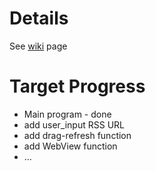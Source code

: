 # Details 
See [wiki](https://github.com/paceuniversity/CS6392015team5/wiki) page

# Target Progress
* Main program - done
* add user_input RSS URL
* add drag-refresh function
* add WebView function
* ...
